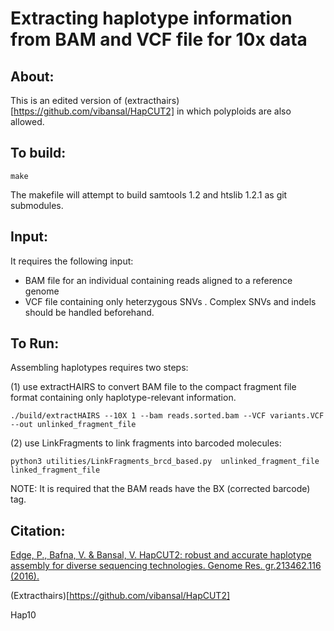 Extracting haplotype information from BAM and VCF file for 10x data
======

## About:
This is an edited version of (extracthairs)[https://github.com/vibansal/HapCUT2]   in which polyploids are also allowed.





## To build:

```
make 
```

The makefile will attempt to build samtools 1.2 and htslib 1.2.1 as git submodules.




## Input:
It requires the following input:
- BAM file for an individual containing reads aligned to a reference genome
- VCF file containing only heterzygous SNVs . Complex SNVs and indels should be handled beforehand. 




## To Run:

Assembling haplotypes requires two steps:

(1) use extractHAIRS to convert BAM file to the compact fragment file format containing only haplotype-relevant information. 

```
./build/extractHAIRS --10X 1 --bam reads.sorted.bam --VCF variants.VCF --out unlinked_fragment_file

```

(2) use LinkFragments to link fragments into barcoded molecules:
```
python3 utilities/LinkFragments_brcd_based.py  unlinked_fragment_file linked_fragment_file
```




NOTE: It is required that the BAM reads have the BX (corrected barcode) tag.






## Citation:

[Edge, P., Bafna, V. & Bansal, V. HapCUT2: robust and accurate haplotype assembly for diverse sequencing technologies. Genome Res. gr.213462.116 (2016).](http://genome.cshlp.org/content/early/2016/12/09/gr.213462.116.abstract)

(Extracthairs)[https://github.com/vibansal/HapCUT2]

Hap10  





